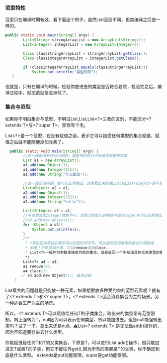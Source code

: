 ### 范型特性

范型只在编译时期有效，看下面这个例子，虽然List范型不同，但类编译之后是一样的。

```java
public static void main(String[] args) {        
        List<String> stringArrayList = new ArrayList<String>();
        List<Integer> integerList = new ArrayList<Integer>();

        Class classStringArrayList = stringArrayList.getClass();
        Class classIntegerArrayList = integerList.getClass();

        if (classIntegerArrayList.equals(classStringArrayList)){
            System.out.println("类型相同");
   }
```

也就是，只有在编译的时候，检验你放进去的类型是否符合要求，检验完之后，编译过程中，就把范型信息擦除了。

### 集合与范型

如果你不明白集合与范型，不明白List,List<Object>,List<?>三者的区别，不能区分<? extends T>与<? super T>，那你写个毛。

List<?>是一个范型，在没有赋值之前，表示它可以接受任何类型的集合赋值，赋值之后就不能随便添加元素了。

```java
  public static void main(String[] args) {
        //这一段是没有任何问题的，就是怕你自己不知道里面是啥类型
        List a1 = new ArrayList();
        a1.add(new Object());
        a1.add(new Integer(111));
        a1.add(new String("什么都加"));

        //这一段也没问题，都可以正常输出，这里看起来好像List和List<Obejct>差不多奥
        List<Object> a2 = a1;
        a2.add(new Object());
        a2.add(new Integer(222));
        a2.add(new String("hello"));

        List<Integer> a3 = a1;
        //不往里面加Integer就都不行，但是之前加入的哪怕不是Integer也可以正常输出，这是为了兼容以前的代码
        //a3.add(new Object());
        for (Object a:a3){
            System.out.println(a);
        }
        /**
         * ?号在正则表达式表示可以匹配任何字符，可以接受任何类型的集合引用赋值
         * 但是！不能添加元素，可以remove或者clear。
         * List<?>一般作为参数来接收外部的集合，或者返回一个不知道具体元素类型的集合。
         */
        List<?> a4 = a1;
        a1.remove(0);
        a4.clear();
       // a4.add(new Object()); 编译出错
    }
```

List<T>最大的问题就是只能放一种元素，如果想要放多种受约束的范型元素呢？就有了<? extends T>和<? super T>，<? extends T>适合消费集合为主的场景，另一种适合生产为主的场景。

所以，<? extends T>可以赋值给任何T的子类集合，取出来的类型带有范型限制，向上强转为T，null因为可以表示任何类型，所以能加进去。但是null能强转出来吗？试了一下，拿出来还是null。⚠️List<? extends T>,是无法做add()操作的，因为不知道要存进去什么类型。

<? super T>你能赋值给任何T和T的父类集合，下界是T，可以进行List<? super T> add()操作，但只能加进去T或者T的子类，但它不能往外get(),因为所有的类都是T的父类，你不确定到底是什么类型。 extends是put功能受限，super是get功能受限。

